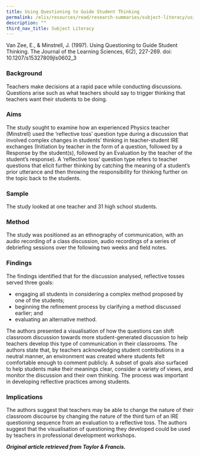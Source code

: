 ```yaml
---
title: Using Questioning to Guide Student Thinking
permalink: /elis/resources/read/research-summaries/subject-literacy/using-questioning-to-guide-student-thinking/
description: ""
third_nav_title: Subject Literacy
---
```

Van Zee, E., & Minstrell, J. (1997). Using Questioning to Guide Student Thinking. The Journal of the Learning Sciences, 6(2), 227-269. doi: 10.1207/s15327809jls0602\_3

### Background

Teachers make decisions at a rapid pace while conducting discussions. Questions arise such as what teachers should say to trigger thinking that teachers want their students to be doing.

### Aims

The study sought to examine how an experienced Physics teacher (Minstrell) used the ‘reflective toss’ question type during a discussion that involved complex changes in students’ thinking in teacher-student IRE exchanges (Initiation by teacher in the form of a question, followed by a Response by the student(s), followed by an Evaluation by the teacher of the student’s response). A ‘reflective toss’ question type refers to teacher questions that elicit further thinking by catching the meaning of a student’s prior utterance and then throwing the responsibility for thinking further on the topic back to the students.

### Sample

The study looked at one teacher and 31 high school students.

### Method

The study was positioned as an ethnography of communication, with an audio recording of a class discussion, audio recordings of a series of debriefing sessions over the following two weeks and field notes.

### Findings

The findings identified that for the discussion analysed, reflective tosses served three goals:  

*   engaging all students in considering a complex method proposed by one of the students;
*   beginning the refinement process by clarifying a method discussed earlier; and
*   evaluating an alternative method.

The authors presented a visualisation of how the questions can shift classroom discussion towards more student-generated discussion to help teachers develop this type of communication in their classrooms. The authors state that, by teachers acknowledging student contributions in a neutral manner, an environment was created where students felt comfortable enough to comment publicly. A subset of goals also surfaced to help students make their meanings clear, consider a variety of views, and monitor the discussion and their own thinking. The process was important in developing reflective practices among students.

### Implications

The authors suggest that teachers may be able to change the nature of their classroom discourse by changing the nature of the third turn of an IRE questioning sequence from an evaluation to a reflective toss. The authors suggest that the visualisation of questioning they developed could be used by teachers in professional development workshops.

_**Original article retrieved from Taylor & Francis.**_ 

